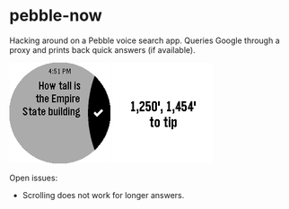 # pebble-now
Hacking around on a Pebble voice search app. Queries Google through a proxy and prints back quick answers (if available).

![question](https://raw.githubusercontent.com/awhogue/pebble-now/master/screenshots/question.png)
![answer](https://raw.githubusercontent.com/awhogue/pebble-now/master/screenshots/answer.png)

Open issues: 
 * Scrolling does not work for longer answers.
